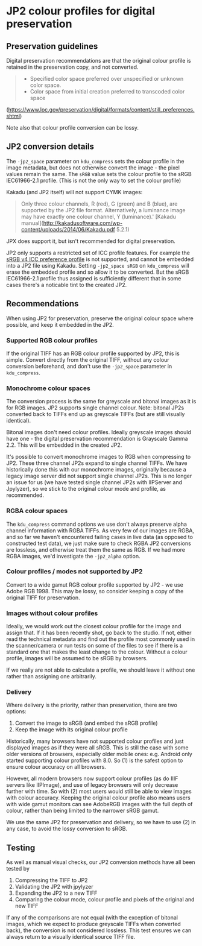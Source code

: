 # JP2 colour profiles for digital preservation

## Preservation guidelines

Digital preservation recommendations are that the original colour profile is retained in the preservation copy, and not converted.
> - Specified color space preferred over unspecified or unknown color space.
> - Color space from initial creation preferred to transcoded color space

(https://www.loc.gov/preservation/digital/formats/content/still_preferences.shtml) 

Note also that colour profile conversion can be lossy.

## JP2 conversion details

The `-jp2_space` parameter on `kdu_compress` sets the colour profile in the image metadata, but does not otherwise convert the image - the pixel values remain the same. The `sRGB` value sets the colour profile to the sRGB IEC61966-2.1 profile. (This is not the only way to set the colour profile)

Kakadu (and JP2 itself) will not support CYMK images:

> Only three colour channels, R (red), G (green) and B (blue), are supported by the JP2 file format. Alternatively, a luminance image may have exactly one colour channel, Y (luminance).' [Kakadu manual](http://kakadusoftware.com/wp-content/uploads/2014/06/Kakadu.pdf 5.2.1)

JPX does support it, but isn't recommended for digital preservation.

JP2 only supports a restricted set of ICC profile features. For example the [sRGB v4 ICC preference profile](http://www.color.org/srgbprofiles.xalter#v4pref) is not supported, and cannot be embedded into a JP2 file using Kakadu. Setting `-jp2_space sRGB` on `kdu_compress` will erase the embedded profile and so allow it to be converted. But the sRGB IEC61966-2.1 profile thus assigned is sufficiently different that in some cases there's a noticable tint to the created JP2.

## Recommendations

When using JP2 for preservation, preserve the original colour space where possible, and keep it embedded in the JP2.

### Supported RGB colour profiles
If the original TIFF has an RGB colour profile supported by JP2, this is simple. Convert directly from the original TIFF, without any colour conversion beforehand, and don't use the `-jp2_space` parameter in `kdu_compress`.

### Monochrome colour spaces
The conversion process is the same for greyscale and bitonal images as it is for RGB images. JP2 supports single channel colour. Note: bitonal JP2s converted back to TIFFs end up as greyscale TIFFs (but are still visually identical).

Bitonal images don't need colour profiles. Ideally greyscale images should have one - the digital preservation recommendation is Grayscale Gamma 2.2. This will be embedded in the created JP2.

It's possible to convert monochrome images to RGB when compressing to JP2. These three channel JP2s expand to single channel TIFFs. We have historically done this with our monochrome images, originally because a legacy image server did not support single channel JP2s. This is no longer an issue for us (we have tested single channel JP2s with IIPServer and Jpylyzer), so we stick to the original colour mode and profile, as recommended.

### RGBA colour spaces
The `kdu_compress` command options we use don't always preserve alpha channel information with RGBA TIFFs. As very few of our images are RGBA, and so far we haven't encountered failing cases in live data (as opposed to constructed test data), we just make sure to check RGBA JP2 conversions are lossless, and otherwise treat them the same as RGB. If we had more RGBA images, we'd investigate the `-jp2_alpha` option. 

### Colour profiles / modes not supported by JP2
Convert to a wide gamut RGB colour profile supported by JP2 - we use Adobe RGB 1998. This may be lossy, so consider keeping a copy of the original TIFF for preservation.

### Images without colour profiles
Ideally, we would work out the closest colour profile for the image and assign that. If it has been recently shot, go back to the studio. If not, either read the technical metadata and find out the profile most commonly used in the scanner/camera or run tests on some of the files to see if there is a standard one that makes the least change to the colour. Without a colour profile, images will be assumed to be sRGB by browsers.

If we really are not able to calculate a profile, we should leave it without one rather than assigning one arbitrarily.

### Delivery

Where delivery is the priority, rather than preservation, there are two options:

1. Convert the image to sRGB (and embed the sRGB profile)
2. Keep the image with its original colour profile

Historically, many browsers have not supported colour profiles and just displayed images as if they were all sRGB. This is still the case with some older versions of browsers, especially older mobile ones: e.g. Android only started supporting colour profiles with 8.0. So (1) is the safest option to ensure colour accuracy on all browsers.

However, all modern browsers now support colour profiles (as do IIIF servers like IIPImage), and use of legacy browsers will only decrease further with time. So with (2) most users would still be able to view images with colour accuracy. Keeping the original colour profile also means users with wide gamut monitors can see AdobeRGB images with the full depth of colour, rather than being limited to the narrower sRGB gamut.

We use the same JP2 for preservation and delivery, so we have to use (2) in any case, to avoid the lossy conversion to sRGB.

## Testing

As well as manual visual checks, our JP2 conversion methods have all been tested by
1. Compressing the TIFF to JP2
2. Validating the JP2 with jpylyzer
2. Expanding the JP2 to a new TIFF
3. Comparing the colour mode, colour profile and pixels of the original and new TIFF

If any of the comparisons are not equal (with the exception of bitonal images, which we expect to produce greyscale TIFFs when converted back), the conversion is not considered lossless. This test ensures we can always return to a visually identical source TIFF file.